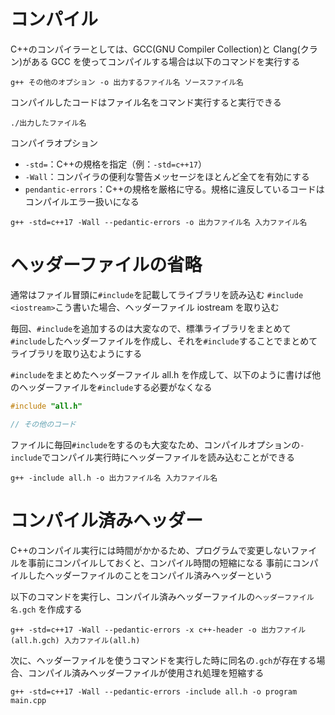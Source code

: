 # コンパイル

C++のコンパイラーとしては、GCC(GNU Compiler Collection)と Clang(クラン)がある
GCC を使ってコンパイルする場合は以下のコマンドを実行する

```shell
g++ その他のオプション -o 出力するファイル名 ソースファイル名
```

コンパイルしたコードはファイル名をコマンド実行すると実行できる

```shell
./出力したファイル名
```

コンパイラオプション

- `-std=`：C++の規格を指定（例：`-std=c++17`）
- `-Wall`：コンパイラの便利な警告メッセージをほとんど全てを有効にする
- `pendantic-errors`：C++の規格を厳格に守る。規格に違反しているコードはコンパイルエラー扱いになる

```shell
g++ -std=c++17 -Wall --pedantic-errors -o 出力ファイル名 入力ファイル名
```

# ヘッダーファイルの省略

通常はファイル冒頭に`#include`を記載してライブラリを読み込む
`#include <iostream>`こう書いた場合、ヘッダーファイル iostream を取り込む

毎回、`#include`を追加するのは大変なので、標準ライブラリをまとめて`#include`したヘッダーファイルを作成し、それを`#include`することでまとめてライブラリを取り込むようにする

`#include`をまとめたヘッダーファイル all.h を作成して、以下のように書けば他のヘッダーファイルを`#include`する必要がなくなる

```cpp
#include "all.h"

// その他のコード
```

ファイルに毎回`#include`をするのも大変なため、コンパイルオプションの`-include`でコンパイル実行時にヘッダーファイルを読み込むことができる

```shell
g++ -include all.h -o 出力ファイル名 入力ファイル名
```

# コンパイル済みヘッダー

C++のコンパイル実行には時間がかかるため、プログラムで変更しないファイルを事前にコンパイルしておくと、コンパイル時間の短縮になる
事前にコンパイルしたヘッダーファイルのことをコンパイル済みヘッダーという

以下のコマンドを実行し、コンパイル済みヘッダーファイルの`ヘッダーファイル名.gch` を作成する

```shell
g++ -std=c++17 -Wall --pedantic-errors -x c++-header -o 出力ファイル(all.h.gch) 入力ファイル(all.h)
```

次に、ヘッダーファイルを使うコマンドを実行した時に同名の`.gch`が存在する場合、コンパイル済みヘッダーファイルが使用され処理を短縮する

```shell
g++ -std=c++17 -Wall --pedantic-errors -include all.h -o program main.cpp
```
